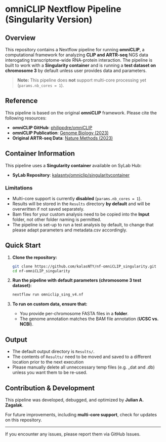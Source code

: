 # omniCLIP Nextflow Pipeline (Singularity Version)

## Overview
This repository contains a Nextflow pipeline for running **omniCLIP**, a computational framework for analyzing **CLIP and ARTR-seq** NGS data interogating transcriptome-wide RNA-protein interaction. The pipeline is built to work with a **Singularity container** and is running a **test dataset on chromosome 3** by default unless user provides data and parameters.

> **Note:** This pipeline does **not** support multi-core processing yet (`params.nb_cores = 1`).

## Reference
This pipeline is based on the original **omniCLIP** framework. Please cite the following resources:

- **omniCLIP GitHub**: [philippdre/omniCLIP](https://github.com/philippdre/omniCLIP)
- **omniCLIP Publication**: [Genome Biology (2023)](https://genomebiology.biomedcentral.com/articles/10.1186/s13059-018-1521-2)
- **Original ARTR-seq Data**: [Nature Methods (2023)](https://www.nature.com/articles/s41592-023-02146-w)

## Container Information
This pipeline uses a **Singularity container** available on SyLab Hub:

- **SyLab Repository**: [kalasnty/omniclip/singularitycontainer](https://cloud.sylabs.io/library/kalasnty/omniclip/singularitycontainer)

### **Limitations**
- Multi-core support is currently **disabled** (`params.nb_cores = 1`).
- Results will be stored in the `Results` directory **by default** and will be overwritten if not saved separately.
- Bam files for your custom analysis need to be copied into the **Input** folder, not other folder naming is permitted.
- The pipeline is set-up to run a test analysis by default, to change that please adapt parameters and metadata.csv accordingly.

## Quick Start
1. **Clone the repository:**
   ```bash
   git clone https://github.com/kalasNTY/nf-omniCLIP_singularity.git
   cd nf-omniCLIP_singularity
   ```

2. **Run the pipeline with default parameters (chromosome 3 test dataset):**
   ```bash
   nextflow run omniclip_sing_v4.nf
   ```

3. **To run on custom data, ensure that:**
   - You provide per-chromosome FASTA files in a **folder**.
   - The genome annotation matches the BAM file annotation (**UCSC vs. NCBI**).

## Output
- The default output directory is `Results/`.
- The contents of `Results/` need to be moved and saved to a different location prior to the next execution
- Please manually delete all unneccessary temp files (e.g. _dat and .db) unless you want them to be re-used.

## Contribution & Development
This pipeline was developed, debugged, and optimized by **Julian A. Zagalak**.

For future improvements, including **multi-core support**, check for updates on this repository.

---

If you encounter any issues, please report them via GitHub Issues.

